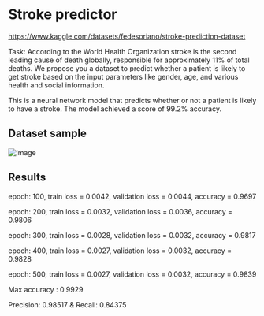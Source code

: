 # Stroke predictor

https://www.kaggle.com/datasets/fedesoriano/stroke-prediction-dataset

Task: According to the World Health Organization stroke is the second leading
cause of death globally, responsible for approximately 11% of total deaths. We
propose you a dataset to predict whether a patient is likely to get stroke based on
the input parameters like gender, age, and various health and social information.

This is a neural network model that predicts whether or not a patient is likely to have a stroke.
The model achieved a score of 99.2% accuracy.

## Dataset sample

![image](https://github.com/NacuAndrei/Stroke-predictor/assets/80635358/61b12d26-5bc8-4235-8758-24b66c4ce177)

## Results
epoch: 100, train loss = 0.0042, validation loss = 0.0044, accuracy = 0.9697

epoch: 200, train loss = 0.0032, validation loss = 0.0036, accuracy = 0.9806

epoch: 300, train loss = 0.0028, validation loss = 0.0032, accuracy = 0.9817

epoch: 400, train loss = 0.0027, validation loss = 0.0032, accuracy = 0.9828

epoch: 500, train loss = 0.0027, validation loss = 0.0032, accuracy = 0.9839

Max accuracy : 0.9929

Precision:  0.98517 & Recall:  0.84375
